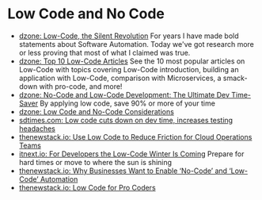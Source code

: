 # Low Code and No Code
- [dzone: Low-Code, the Silent Revolution](https://dzone.com/articles/low-code-the-silent-revolution) For years I have made bold statements about Software Automation. Today we've got research more or less proving that most of what I claimed was true.
- [dzone: Top 10 Low-Code Articles](https://dzone.com/articles/top-10-low-code-articles) See the 10 most popular articles on Low-Code with topics covering Low-Code introduction, building an application with Low-Code, comparison with Microservices, a smack-down with pro-code, and more!
- [dzone: No-Code and Low-Code Development: The Ultimate Dev Time-Saver](https://dzone.com/articles/no-code-low-code-development-ultimate-time-saver) By applying low code, save 90% or more of your time
- [dzone: Low Code and No-Code Considerations](https://dzone.com/articles/low-code-and-no-code-considerations)
- [sdtimes.com: Low code cuts down on dev time, increases testing headaches](https://sdtimes.com/lowcode/low-code-cuts-down-on-dev-time-increases-testing-headaches/)
- [thenewstack.io: Use Low Code to Reduce Friction for Cloud Operations Teams](https://thenewstack.io/use-low-code-to-reduce-friction-for-cloud-operations-teams/)
- [itnext.io: For Developers the Low-Code Winter Is Coming](https://itnext.io/for-developers-the-low-code-winter-is-coming-76875d3606c0) Prepare for hard times or move to where the sun is shining
- [thenewstack.io: Why Businesses Want to Enable ‘No-Code’ and ‘Low-Code’ Automation](https://thenewstack.io/why-businesses-want-to-enable-no-code-and-low-code-automation/)
- [thenewstack.io: Low Code for Pro Coders](https://thenewstack.io/low-code-for-pro-coders/)